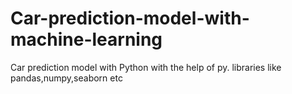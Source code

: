 # Car-prediction-model-with-machine-learning
Car prediction model with Python with the help of py. libraries like pandas,numpy,seaborn etc
